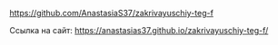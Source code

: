 https://github.com/AnastasiaS37/zakrivayuschiy-teg-f

Ссылка на сайт:
https://anastasias37.github.io/zakrivayuschiy-teg-f/